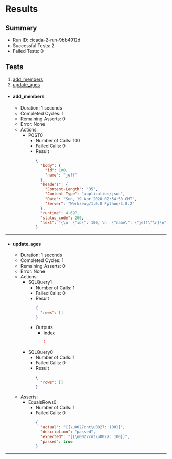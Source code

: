 # Results

## Summary

* Run ID: cicada-2-run-9bb4912d
* Successful Tests: 2
* Failed Tests: 0

## Tests
1. [add_members](#add_members)
2. [update_ages](#update_ages)
* #### add_members
    - Duration: 1 seconds
    - Completed Cycles: 1
    - Remaining Asserts: 0
    - Error: None
    - Actions:
        * POST0
            - Number of Calls: 100
            - Failed Calls: 0
            - Result
                ```json
                {
                  "body": {
                    "id": 100,
                    "name": "jeff"
                  },
                  "headers": {
                    "Content-Length": "35",
                    "Content-Type": "application/json",
                    "Date": "Sun, 19 Apr 2020 02:54:58 GMT",
                    "Server": "Werkzeug/1.0.0 Python/3.8.2"
                  },
                  "runtime": 4.697,
                  "status_code": 200,
                  "text": "{\n  \"id\": 100, \n  \"name\": \"jeff\"\n}\n"
                }
                ```
---

* #### update_ages
    - Duration: 1 seconds
    - Completed Cycles: 1
    - Remaining Asserts: 0
    - Error: None
    - Actions:
        * SQLQuery1
            - Number of Calls: 1
            - Failed Calls: 0
            - Result
                ```json
                {
                  "rows": []
                }
                ```
            - Outputs
                * index
                    ```json
                    1
                    ```
        * SQLQuery0
            - Number of Calls: 1
            - Failed Calls: 0
            - Result
                ```json
                {
                  "rows": []
                }
                ```
    - Asserts:
        * EqualsRows0
            - Number of Calls: 1
            - Failed Calls: 0
                ```json
                {
                  "actual": "[{\u0027cnt\u0027: 100}]",
                  "description": "passed",
                  "expected": "[{\u0027cnt\u0027: 100}]",
                  "passed": true
                }
                ```
---
